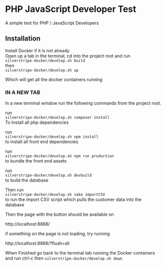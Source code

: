 # PHP JavaScript Developer Test

A simple test for PHP / JavaScript Developers

## Installation

Install Docker if it is not already \
Open up a tab in the terminal, cd into the project root and run \
`silverstripe-docker/develop.sh build` \
then \
`silverstripe-docker/develop.sh up`

Which will get all the docker containers running

### IN A NEW TAB

In a new terminal window run the following commands from the project root.

run \
`silverstripe-docker/develop.sh composer install` \
To Install all php dependencies

run \
`silverstripe-docker/develop.sh npm install` \
to install all front end dependencies

run \
`silverstripe-docker/develop.sh npm run production` \
to bundle the front end assets

run \
`silverstripe-docker/develop.sh devbuild` \
to build the database

Then run \
`silverstripe-docker/develop.sh sake importCSV` \
to run the import CSV script which pulls the customer data into the database

Then the page with the button should be available on

http://localhost:8888/

if something on the page is not loading, try running

http://localhost:8888/?flush=all

When Finished go back to the terminal tab running the Docker containers
and run ctrl-c then `silverstripe-docker/develop.sh down`
